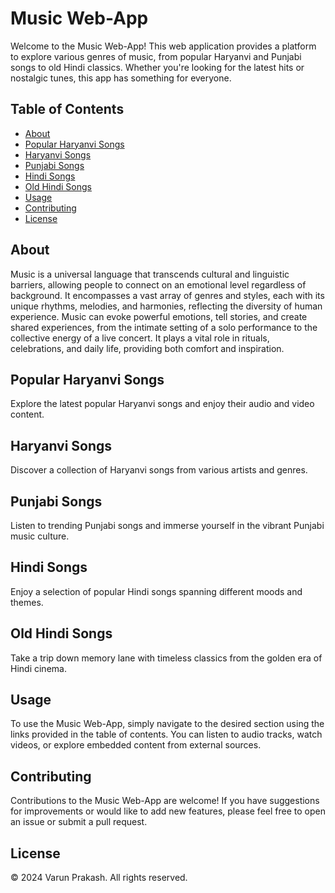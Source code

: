 # Music Web-App

Welcome to the Music Web-App! This web application provides a platform to explore various genres of music, from popular Haryanvi and Punjabi songs to old Hindi classics. Whether you're looking for the latest hits or nostalgic tunes, this app has something for everyone.

## Table of Contents
- [About](#about)
- [Popular Haryanvi Songs](#popular-haryanvi-songs)
- [Haryanvi Songs](#harynavi-songs)
- [Punjabi Songs](#punjabi-songs)
- [Hindi Songs](#hindi-songs)
- [Old Hindi Songs](#old-hindi-songs)
- [Usage](#usage)
- [Contributing](#contributing)
- [License](#license)

## About
Music is a universal language that transcends cultural and linguistic barriers, allowing people to connect on an emotional level regardless of background. It encompasses a vast array of genres and styles, each with its unique rhythms, melodies, and harmonies, reflecting the diversity of human experience. Music can evoke powerful emotions, tell stories, and create shared experiences, from the intimate setting of a solo performance to the collective energy of a live concert. It plays a vital role in rituals, celebrations, and daily life, providing both comfort and inspiration.

## Popular Haryanvi Songs
Explore the latest popular Haryanvi songs and enjoy their audio and video content.

## Haryanvi Songs
Discover a collection of Haryanvi songs from various artists and genres.

## Punjabi Songs
Listen to trending Punjabi songs and immerse yourself in the vibrant Punjabi music culture.

## Hindi Songs
Enjoy a selection of popular Hindi songs spanning different moods and themes.

## Old Hindi Songs
Take a trip down memory lane with timeless classics from the golden era of Hindi cinema.

## Usage
To use the Music Web-App, simply navigate to the desired section using the links provided in the table of contents. You can listen to audio tracks, watch videos, or explore embedded content from external sources.

## Contributing
Contributions to the Music Web-App are welcome! If you have suggestions for improvements or would like to add new features, please feel free to open an issue or submit a pull request.

## License
&copy; 2024 Varun Prakash. All rights reserved.

